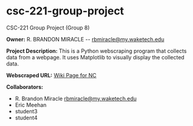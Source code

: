 # csc-221-group-project
CSC-221 Group Project (Group 8)

__Owner:__ R. BRANDON MIRACLE -- rbmiracle@my.waketech.edu

__Project Description:__ This is a Python webscraping program that collects data from a webpage. It uses Matplotlib to visually display the collected data.

__Webscraped URL:__ [Wiki Page for NC](https://en.wikipedia.org/wiki/North_Carolina)

__Collaborators:__
  - R. Brandon Miracle rbmiracle@my.waketech.edu
  - Eric Meehan
  - student3
  - student4
